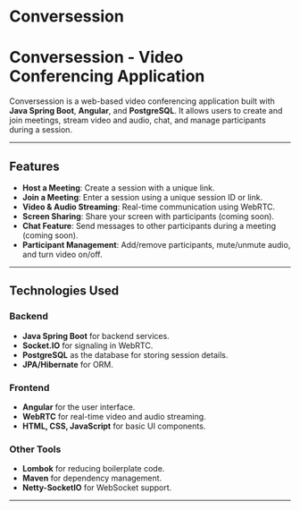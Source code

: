# Conversession

# Conversession - Video Conferencing Application

Conversession is a web-based video conferencing application built with **Java Spring Boot**, **Angular**, and **PostgreSQL**. It allows users to create and join meetings, stream video and audio, chat, and manage participants during a session.

---

## **Features**

- **Host a Meeting**: Create a session with a unique link.
- **Join a Meeting**: Enter a session using a unique session ID or link.
- **Video & Audio Streaming**: Real-time communication using WebRTC.
- **Screen Sharing**: Share your screen with participants (coming soon).
- **Chat Feature**: Send messages to other participants during a meeting (coming soon).
- **Participant Management**: Add/remove participants, mute/unmute audio, and turn video on/off.

---

## **Technologies Used**

### **Backend**
- **Java Spring Boot** for backend services.
- **Socket.IO** for signaling in WebRTC.
- **PostgreSQL** as the database for storing session details.
- **JPA/Hibernate** for ORM.

### **Frontend**
- **Angular** for the user interface.
- **WebRTC** for real-time video and audio streaming.
- **HTML, CSS, JavaScript** for basic UI components.

### **Other Tools**
- **Lombok** for reducing boilerplate code.
- **Maven** for dependency management.
- **Netty-SocketIO** for WebSocket support.

---
